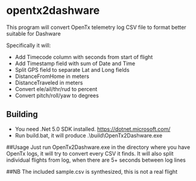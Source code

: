 # opentx2dashware
This program will convert OpenTx telemetry log CSV file to format better suitable for Dashware

Specifically it will:
- Add Timecode column with seconds from start of flight
- Add Timestamp field with sum of Date and Time
- Split GPS field to separate Lat and Long fields
- DistanceFromHome in meters
- DistanceTraveled in meters
- Convert ele/ail/thr/rud to percent
- Convert pitch/roll/yaw to degrees

## Building
- You need .Net 5.0 SDK installed. https://dotnet.microsoft.com/
- Run build.bat, it will produce .\build\OpenTx2Dashware.exe

##Usage
Just run OpenTx2Dashware.exe in the directory where you have OpenTx logs, it will try to convert every CSV it finds. It will also split individual flights from log, when there are 5+ seconds between log lines

##NB
The included sample.csv is synthesized, this is not a real flight